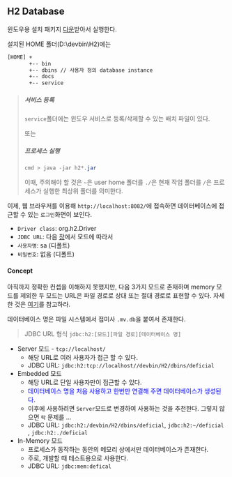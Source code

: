 ## H2 Database

윈도우용 설치 패키지 [다운](https://github.com/h2database/h2database/releases/download/version-2.1.214/h2-setup-2022-06-13.exe)받아서 실행한다.

설치된 HOME  폴더(D:\devbin\H2)에는 

```html
[HOME] +
       +-- bin
       +-- dbins // 사용자 정의 database instance
       +-- docs
       +-- service
```



> ##### 서비스 등록
>
> `service`폴더에는 윈도우 서비스로 등록/삭제할 수 있는 배치 파일이 있다.
>
> 또는 
>
> ##### 프로세스 실행
>
> ```powershell
> cmd > java -jar h2*.jar 
> ```
>
> 이때, 주의해야 할 것은 `~`은 user home 폴더를 `./`은 현재 작업 폴더를 `/`은 프로세스가 실행한 최상위 폴더를 의미한다.



이제, 웹 브라우저를 이용해 `http://localhost:8082/`에 접속하면 데이터베이스에 접근할 수 있는 `로그인`화면이 보인다.

* `Driver class`:  org.h2.Driver
* `JDBC URL`:  다음 [장](#concept)에서 모드에 따라서
* `사용자명`: sa (디폴트)
* `비밀번호`: 없음 (디폴트)



#### Concept

아직까지 정확한 컨셉을 이해하지 못했지만, 다음 3가지 모드로 존재하며 memory 모드를 제외한 두 모드는 URL은 파일 경로로 상대 또는 절대 경로로 표현할 수 있다. 자세한 것은 [여기](http://www.h2database.com/html/cheatSheet.html)를 참고하라.

데이터베이스 명은 파일 시스템에서 접미사 `.mv.db`을 붙여서 존재한다.

> JDBC URL 형식 `jdbc:h2:[모드][파일 경로][데이터베이스 명]`

* Server 모드 - `tcp://localhost/`
  * 해당 URL로 여러 사용자가 접근 할 수 있다.
  * JDBC URL: `jdbc:h2:tcp://localhost//devbin/H2/dbins/deficial`
* Embedded 모드
  * 해당 URL로 단일 사용자만이 접근할 수 있다. 
  * <span style='color:blue;'>데이터베이스 명을 처음 사용하고 한번만 연결해 주면 데이터베이스가 생성된다.</span>
  * 이후에 사용하려면 `Server`모드로 변경하여 사용하는 것을 추천한다. 그렇지 않으면 `락` 문제를 ... 
  * JDBC URL: `jdbc:h2:/devbin/H2/dbins/deficial`, `jdbc:h2:~/deficial` , `jdbc:h2:./deficial` 
* In-Memory 모드
  * 프로세스가 동작하는 동안의 메모리 상에서만 데이터베이스가 존재한다.
  * 주로, 개발할 때 테스트용으로 사용한다.
  * JDBC URL: `jdbc:mem:defical`

